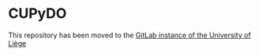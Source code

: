 # CUPyDO

This repository has been moved to the [GitLab instance of the University of Liège](https://gitlab.uliege.be/am-dept/CUPyDO)
